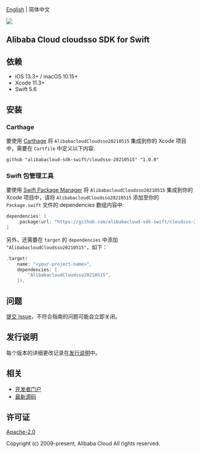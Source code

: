 [English](README.md) | 简体中文

![](https://aliyunsdk-pages.alicdn.com/icons/AlibabaCloud.svg)

## Alibaba Cloud cloudsso SDK for Swift

## 依赖

- iOS 13.3+ / macOS 10.15+
- Xcode 11.3+
- Swift 5.6

## 安装

### Carthage

要使用 [Carthage](https://github.com/Carthage/Carthage) 将 `AlibabacloudCloudsso20210515` 集成到你的 Xcode 项目中，需要在 `Cartfile` 中定义以下内容:

```ogdl
github "alibabacloud-sdk-swift/cloudsso-20210515" "1.0.0"
```

### Swift 包管理工具

要使用 [Swift Package Manager](https://swift.org/package-manager/) 将 `AlibabacloudCloudsso20210515` 集成到你的 Xcode 项目中，请将 `AlibabacloudCloudsso20210515` 添加至你的 `Package.swift` 文件的 dependencies 数组内容中:

```swift
dependencies: [
    .package(url: "https://github.com/alibabacloud-sdk-swift/cloudsso-20210515.git", from: "1.0.0")
]
```

另外，还需要在 `target` 的 `dependencies` 中添加 `"AlibabacloudCloudsso20210515"`，如下：

```swift
.target(
    name: "<your-project-name>",
    dependencies: [
        "AlibabacloudCloudsso20210515",
    ]),
```

## 问题

[提交 Issue](https://github.com/alibabacloud-sdk-swift/cloudsso-20210515/issues/new)，不符合指南的问题可能会立即关闭。

## 发行说明

每个版本的详细更改记录在[发行说明](./ChangeLog.txt)中。

## 相关

* [开发者门户](https://next.api.aliyun.com/home)
* [最新源码](https://github.com/alibabacloud-sdk-swift/cloudsso-20210515)

## 许可证

[Apache-2.0](http://www.apache.org/licenses/LICENSE-2.0)

Copyright (c) 2009-present, Alibaba Cloud All rights reserved.
